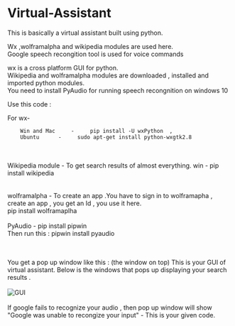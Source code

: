 # Virtual-Assistant
This is basically a virtual assistant built using python.
   
Wx ,wolframalpha and wikipedia modules are used here.<br>
Google speech recongition tool is used for voice commands
   

wx is a cross platform GUI for python.<br>
Wikipedia and wolframalpha modules are downloaded , installed and imported python modules.<br>
You need to install PyAudio for running speech recongnition on windows 10

Use this code :<br>

For wx-

        Win and Mac     -     pip install -U wxPython  ,
        Ubuntu      -     sudo apt-get install python-wxgtk2.8
<br> <br> 
Wikipedia module - To get search results of almost everything.
         win     -      pip install wikipedia
<br><br>  
wolframalpha - To create an app .You have to sign in to wolframapha , create an app , you get an Id , you use it here.<br>
               pip install wolframaplha
<br><br>
PyAudio -  pip install pipwin <br>
           Then run this : pipwin install pyaudio
      
<br><br>
You get a pop up window like this : (the window on top)
This is your GUI of virtual assistant. Below is the windows that pops up displaying your search results .<br><br>
![GUI](https://github.com/Surbi-22/Virtual-Assistant/blob/master/window.png)
<br><br>
If google fails to recognize your audio , then pop up window will show "Google was unable to recongize your input" - This is your given code.
